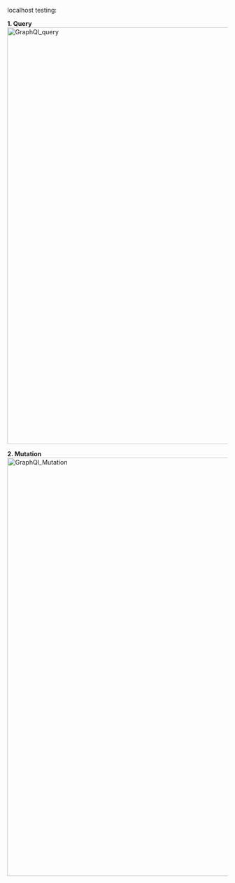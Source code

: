 localhost testing:

**1. Query**
  <img width="953" alt="GraphQl_query" src="https://github.com/user-attachments/assets/d7b22cb4-9077-40b9-aa16-ea556e4f5a01">

**2. Mutation**
  <img width="957" alt="GraphQl_Mutation" src="https://github.com/user-attachments/assets/0ad3c547-dc73-4236-96b0-48e752c7eff1">

